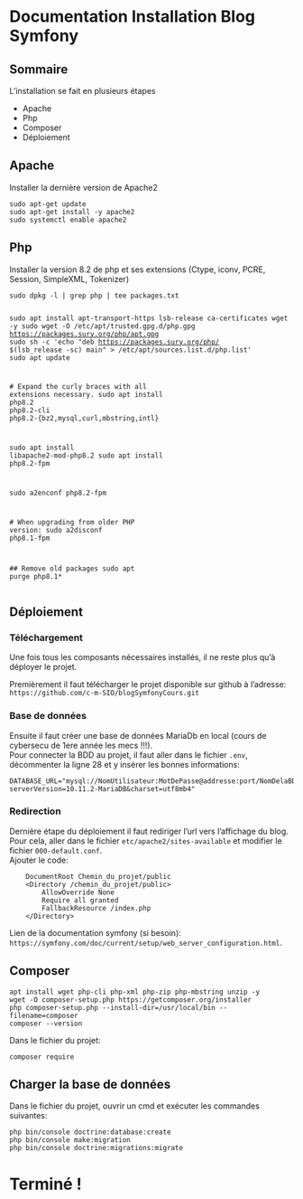 <h1 class="code-line" data-line-start=0 data-line-end=1 ><a id="Documentation_Installation_Blog_Symfony_0"></a>Documentation Installation Blog Symfony</h1>
<h2 class="code-line" data-line-start=2 data-line-end=3 ><a id="Sommaire_2"></a>Sommaire</h2>
<p class="has-line-data" data-line-start="3" data-line-end="4">L’installation se fait en plusieurs étapes</p>
<ul>
<li class="has-line-data" data-line-start="5" data-line-end="6">Apache</li>
<li class="has-line-data" data-line-start="6" data-line-end="7">Php</li>
<li class="has-line-data" data-line-start="7" data-line-end="8">Composer</li>
<li class="has-line-data" data-line-start="8" data-line-end="9">Déploiement</li>
</ul>
<h2 class="code-line" data-line-start=11 data-line-end=12 ><a id="Apache_11"></a>Apache</h2>
<p class="has-line-data" data-line-start="12" data-line-end="13">Installer la dernière version de Apache2</p>
<pre><code class="has-line-data" data-line-start="14" data-line-end="18">sudo apt-get update
sudo apt-get install -y apache2
sudo systemctl enable apache2
</code></pre>
<h2 class="code-line" data-line-start=19 data-line-end=20 ><a id="Php_19"></a>Php</h2>
<p class="has-line-data" data-line-start="21" data-line-end="22">Installer la version 8.2 de php et ses extensions (Ctype, iconv, PCRE, Session, SimpleXML, Tokenizer)</p>
<pre><code class="has-line-data" data-line-start="24" data-line-end="45" class="language-sh">sudo dpkg <span class="hljs-operator">-l</span> | grep php | tee packages.txt

sudo apt install apt-transport-https lsb-release ca-certificates wget -y
sudo wget -O /etc/apt/trusted.gpg.d/php.gpg https://packages.sury.org/php/apt.gpg 
sudo sh -c <span class="hljs-string">'echo "deb https://packages.sury.org/php/ $(lsb_release -sc) main" &gt; /etc/apt/sources.list.d/php.list'</span>
sudo apt update

<span class="hljs-comment"># Expand the curly braces with all extensions necessary.</span>
sudo apt install php8.<span class="hljs-number">2</span> php8.<span class="hljs-number">2</span>-cli php8.<span class="hljs-number">2</span>-{bz2,mysql,curl,mbstring,intl}

sudo apt install libapache2-mod-php8.<span class="hljs-number">2</span>
sudo apt install php8.<span class="hljs-number">2</span>-fpm

sudo a2enconf php8.<span class="hljs-number">2</span>-fpm

<span class="hljs-comment"># When upgrading from older PHP version:</span>
sudo a2disconf php8.<span class="hljs-number">1</span>-fpm

<span class="hljs-comment">## Remove old packages</span>
sudo apt purge php8.<span class="hljs-number">1</span>*
</code></pre>
<h2 class="code-line" data-line-start=50 data-line-end=51 ><a id="Dploiement_50"></a>Déploiement</h2>
<h3 class="code-line" data-line-start=52 data-line-end=53 ><a id="Tlchargement_52"></a>Téléchargement</h3>
<p class="has-line-data" data-line-start="53" data-line-end="54">Une fois tous les composants nécessaires installés, il ne reste plus qu’à déployer le projet.</p>
<p class="has-line-data" data-line-start="55" data-line-end="56">Premièrement il faut télécharger le projet disponible sur github à l’adresse: <code>https://github.com/c-m-SIO/blogSymfonyCours.git</code></p>
<h3 class="code-line" data-line-start=57 data-line-end=58 ><a id="Base_de_donnes_57"></a>Base de données</h3>
<p class="has-line-data" data-line-start="58" data-line-end="60">Ensuite il faut créer une base de données MariaDb en local (cours de cybersecu de 1ere année les mecs !!!).<br>
Pour connecter la BDD au projet, il faut aller dans le fichier <code>.env</code>, décommenter la ligne 28 et y insérer les bonnes informations:</p>
<pre><code class="has-line-data" data-line-start="61" data-line-end="63" class="language-sh">DATABASE_URL=<span class="hljs-string">"mysql://NomUtilisateur:MotDePasse@addresse:port/NomDelaBDD?serverVersion=10.11.2-MariaDB&amp;charset=utf8mb4"</span>
</code></pre>
<h3 class="code-line" data-line-start=64 data-line-end=65 ><a id="Redirection_64"></a>Redirection</h3>
<p class="has-line-data" data-line-start="65" data-line-end="68">Dernière étape du déploiement il faut rediriger l’url vers l’affichage du blog.<br>
Pour cela, aller dans le fichier <code>etc/apache2/sites-available</code> et modifier le fichier <code>000-default.conf</code>.<br>
Ajouter le code:</p>
<pre><code class="has-line-data" data-line-start="69" data-line-end="76" class="language-sh">    DocumentRoot Chemin_du_projet/public
    &lt;Directory /chemin_du_projet/public&gt;
        AllowOverride None
        Require all granted
        FallbackResource /index.php
    &lt;/Directory&gt;
</code></pre>
<p class="has-line-data" data-line-start="76" data-line-end="77">Lien de la documentation symfony (si besoin): <code>https://symfony.com/doc/current/setup/web_server_configuration.html</code>.</p>
<h2 class="code-line" data-line-start=78 data-line-end=79 ><a id="Composer_78"></a>Composer</h2>
<pre><code class="has-line-data" data-line-start="80" data-line-end="85" class="language-sh">apt install wget php-cli php-xml php-zip php-mbstring unzip -y
wget -O composer-setup.php https://getcomposer.org/installer
php composer-setup.php --install-dir=/usr/<span class="hljs-built_in">local</span>/bin --filename=composer
composer --version
</code></pre>
<p class="has-line-data" data-line-start="85" data-line-end="86">Dans le fichier du projet:</p>
<pre><code class="has-line-data" data-line-start="87" data-line-end="89" class="language-sh">composer require
</code></pre>
<h2 class="code-line" data-line-start=90 data-line-end=91 ><a id="Charger_la_base_de_donnes_90"></a>Charger la base de données</h2>
<p class="has-line-data" data-line-start="91" data-line-end="92">Dans le fichier du projet, ouvrir un cmd et exécuter les commandes suivantes:</p>
<pre><code class="has-line-data" data-line-start="93" data-line-end="97" class="language-sh">php bin/console doctrine:database:create
php bin/console make:migration
php bin/console doctrine:migrations:migrate
</code></pre>
<h1 class="code-line" data-line-start=98 data-line-end=99 ><a id="Termin__98"></a>Terminé !</h1>
